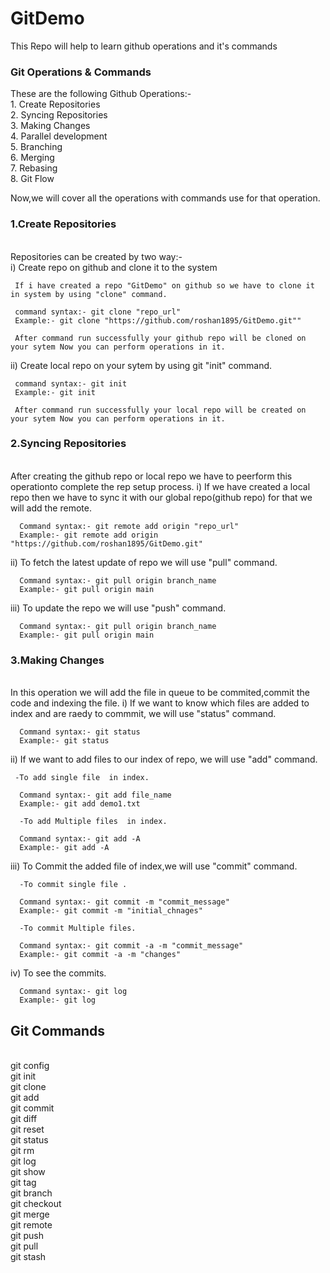# GitDemo
This Repo will help to learn github operations and it's commands

<h3>Git Operations & Commands</h3>
These are the following Github Operations:-<br/>
1. Create Repositories<br/>
2. Syncing Repositories<br/>
3. Making Changes<br/>
4. Parallel development<br/>
5. Branching<br/>
6. Merging<br/>
7. Rebasing<br/>
8. Git Flow<br/>

Now,we will cover all the operations with commands use for that operation.

<h3>1.Create Repositories</h3><br/>
Repositories can be created by two way:-<br/>
 i) Create repo on github  and clone it to the system
     
     If i have created a repo "GitDemo" on github so we have to clone it in system by using "clone" command.
     
     command syntax:- git clone "repo_url"
     Example:- git clone "https://github.com/roshan1895/GitDemo.git""
     
     After command run successfully your github repo will be cloned on your sytem Now you can perform operations in it.
     
 ii) Create local repo on your sytem by using git "init" command.    
 
     command syntax:- git init
     Example:- git init
     
     After command run successfully your local repo will be created on your sytem Now you can perform operations in it.
     
     
 <h3>2.Syncing Repositories</h3><br/>
 After creating the github repo or local repo we have to peerform this operationto complete the rep setup process.
  i) If we have created a local repo then we have to sync it with our global repo(github repo) for that we will add the remote.
    
      Command syntax:- git remote add origin "repo_url"
      Example:- git remote add origin "https://github.com/roshan1895/GitDemo.git"
      
  ii) To fetch the latest update of repo we will use "pull" command.
  
      Command syntax:- git pull origin branch_name
      Example:- git pull origin main
      
  iii) To update the repo we will use "push" command.
  
      Command syntax:- git pull origin branch_name
      Example:- git pull origin main   
      
      
 <h3>3.Making Changes</h3><br/>
 In this operation we will  add the file in queue to be commited,commit the code and indexing the file.
  i) If we want to know which files are added to index and are raedy to commmit, we will use "status" command.
    
      Command syntax:- git status
      Example:- git status
      
  ii) If we want to add files to our index of repo, we will use "add" command.
     
     -To add single file  in index. 
      
      Command syntax:- git add file_name
      Example:- git add demo1.txt
      
      -To add Multiple files  in index. 
      
      Command syntax:- git add -A
      Example:- git add -A
      
  iii) To Commit the added file of index,we will use "commit" command.
  
      -To commit single file . 
      
      Command syntax:- git commit -m "commit_message"
      Example:- git commit -m "initial_chnages"
      
      -To commit Multiple files. 
      
      Command syntax:- git commit -a -m "commit_message"
      Example:- git commit -a -m "changes"
          
  iv) To see the commits.
  
      Command syntax:- git log
      Example:- git log
      
      
      
  <h2>Git Commands</h2><br/>
  git config<br/>
  git init<br/>
  git clone<br/>
  git add<br/>
  git commit<br/>
  git diff<br/>
  git reset<br/>
  git status<br/>
  git rm<br/>
  git log<br/>
  git show<br/>
  git tag<br/>
  git branch<br/>
  git checkout<br/>
  git merge<br/>
  git remote<br/>
  git push<br/>
  git pull<br/>
  git stash<br/>
  
      
 
      
 
    
   



